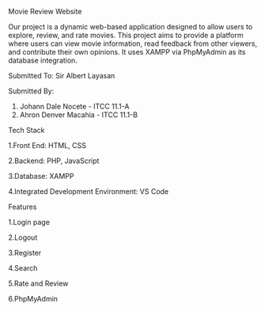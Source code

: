 Movie Review Website

Our project is a dynamic web-based application designed to allow users to explore, review, and rate movies. This project aims to provide a platform where users can view movie information, read feedback from other viewers, and contribute their own opinions. It uses XAMPP via PhpMyAdmin as its database integration.


Submitted To:
Sir Albert Layasan


Submitted By:
1. Johann Dale Nocete - ITCC 11.1-A
2. Ahron Denver Macahia - ITCC 11.1-B 


Tech Stack

1.Front End: HTML, CSS

2.Backend: PHP, JavaScript

3.Database: XAMPP

4.Integrated Development Environment: VS Code


Features

1.Login page

2.Logout

3.Register

4.Search

5.Rate and Review

6.PhpMyAdmin


